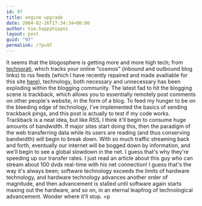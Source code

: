 ```yaml
---
id: 97
title: engine upgrade
date: 2004-02-26T17:34:34+00:00
author: him.happyhippos
layout: post
guid: "97"
permalink: /?p=97
---
```

It seems that the blogosphere is getting more and more high tech; from [technorati](http://www.technorati.com), which tracks your online &#8220;cosmos&#8221; (inbound and outbound blog links) to rss feeds (which I have recently repaired and made availiable for this site [here](http://www.regularxpression.com/weblog/rss/rx.xml)), technology, both necessary and unnecessary has been exploding within the blogging community. The latest fad to hit the blogging scene is trackback, which allows you to essentially remotely post comments on other people's website, in the form of a blog. To feed my hunger to be on the bleeding edge of technology, I've implemented the basics of sending trackback pings, and this post is actually to test if my code works. Trackback is a neat idea, but like RSS, I think it'll begin to consume huge amounts of bandwidth. If major sites start doing this, then the paradigm of the web transferring data while its users are reading (and thus conserving bandwidth) will begin to break down. With so much traffic streaming back and forth, eventually our internet will be bogged down by information, and we'll begin to see a global slowdown in the net. I guess that's why they're speeding up our transfer rates. I just read an article about this guy who can stream about 100 dvds real-time with his net connection! I guess that's the way it's always been; software technology exceeds the limits of hardware technology, and hardware technology advances another order of magnitude, and then advancement is stalled until software again starts maxing out the hardware, and so on, in an eternal leapfrog of technological advancement. Wonder where it'll stop. =p